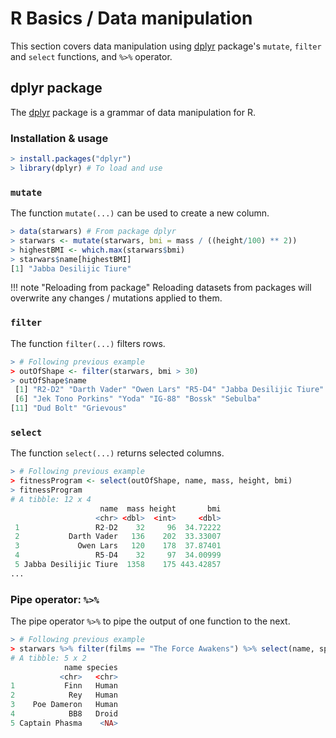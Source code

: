 # R Basics / Data manipulation
This section covers data manipulation using [dplyr](https://cran.r-project.org/web/packages/dplyr/README.html) package's `mutate`, `filter` and `select` functions, and `%>%` operator.

## dplyr package
The [dplyr](https://cran.r-project.org/web/packages/dplyr/README.html) package is a grammar of data manipulation for R.

### Installation & usage
```r
> install.packages("dplyr")
> library(dplyr) # To load and use
```

### `mutate`
The function `mutate(...)` can be used to create a new column.

```r
> data(starwars) # From package dplyr
> starwars <- mutate(starwars, bmi = mass / ((height/100) ** 2))
> highestBMI <- which.max(starwars$bmi)
> starwars$name[highestBMI]
[1] "Jabba Desilijic Tiure"
```

!!! note "Reloading from package"
    Reloading datasets from packages will overwrite any changes / mutations applied to them.

### `filter`
The function `filter(...)` filters rows.

```r
> # Following previous example
> outOfShape <- filter(starwars, bmi > 30)
> outOfShape$name
 [1] "R2-D2" "Darth Vader" "Owen Lars" "R5-D4" "Jabba Desilijic Tiure"
 [6] "Jek Tono Porkins" "Yoda" "IG-88" "Bossk" "Sebulba"              
[11] "Dud Bolt" "Grievous"    
```

### `select`
The function `select(...)` returns selected columns.

```r
> # Following previous example
> fitnessProgram <- select(outOfShape, name, mass, height, bmi)
> fitnessProgram
# A tibble: 12 x 4
                    name  mass height       bmi
                   <chr> <dbl>  <int>     <dbl>
 1                 R2-D2    32     96  34.72222
 2           Darth Vader   136    202  33.33007
 3             Owen Lars   120    178  37.87401
 4                 R5-D4    32     97  34.00999
 5 Jabba Desilijic Tiure  1358    175 443.42857
...
```

### Pipe operator: `%>%`
The pipe operator `%>%` to pipe the output of one function to the next.

```r
> # Following previous example
> starwars %>% filter(films == "The Force Awakens") %>% select(name, species)
# A tibble: 5 x 2
            name species
           <chr>   <chr>
1           Finn   Human
2            Rey   Human
3    Poe Dameron   Human
4            BB8   Droid
5 Captain Phasma    <NA>
```
